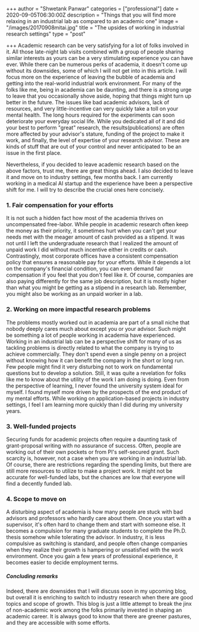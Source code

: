 +++
author = "Shwetank Panwar"
categories = ["professional"]
date = 2020-09-05T06:30:00Z
description = "Things that you will find more relaxing in an industrial lab as compared to an academic one"
image = "/images/20170908mitai.jpg"
title = "The upsides of working in industrial research settings"
type = "post"

+++
Academic research can be very satisfying for a lot of folks involved in it. All those late-night lab visits combined with a group of people sharing similar interests as yours can be a very stimulating experience you can have ever. While there can be numerous perks of academia, it doesn't come up without its downsides, some of which I will not get into in this article. I will focus more on the experience of leaving the bubble of academia and getting into the real-world industrial work environment. For many of the folks like me, being in academia can be daunting, and there is a strong urge to leave that you occasionally shove aside, hoping that things might turn up better in the future. The issues like bad academic advisors, lack of resources, and very little-incentive can very quickly take a toll on your mental health. The long hours required for the experiments can soon deteriorate your everyday social life. While you dedicated all of it and did your best to perform "great" research, the results(publications) are often more affected by your advisor's stature, funding of the project to make it work, and finally, the level of expertise of your research advisor. These are kinds of stuff that are out of your control and never anticipated to be an issue in the first place.

Nevertheless, if you decided to leave academic research based on the above factors, trust me, there are great things ahead. I also decided to leave it and move on to industry settings, few months back. I am currently working in a medical AI startup and the experience have been a perspective shift for me. I will try to describe the crucial ones here concisely.

### 1. Fair compensation for your efforts

It is not such a hidden fact how most of the academia thrives on uncompensated free-labor. While people in academic research often keep the money as their priority, it sometimes hurt when you can't get your needs met with the meager amount of cash provided as a stipend. It was not until I left the undergraduate research that I realized the amount of unpaid work I did without much incentive either in credits or cash. Contrastingly, most corporate offices have a consistent compensation policy that ensures a reasonable pay for your efforts. While it depends a lot on the company's financial condition, you can even demand fair compensation if you feel that you don't feel like it. Of course, companies are also paying differently for the same job description, but it is mostly higher than what you might be getting as a stipend in a research lab. Remember, you might also be working as an unpaid worker in a lab.

### 2. Working on more impactful research problems

The problems mostly worked out in academia are part of a small niche that nobody deeply cares much about except you or your advisor. Such might be something a lot of people working in academia have experienced. Working in an industrial lab can be a perspective shift for many of us as tackling problems is directly related to what the company is trying to achieve commercially. They don't spend even a single penny on a project without knowing how it can benefit the company in the short or long run. Few people might find it very disturbing not to work on fundamental questions but to develop a solution. Still, it was quite a revelation for folks like me to know about the utility of the work I am doing is doing. Even from the perspective of learning, I never found the university system ideal for myself. I found myself more driven by the prospects of the end product of my mental efforts. While working on application-based projects in industry settings, I feel I am learning more quickly than I did during my university years.

### 3. Well-funded projects

Securing funds for academic projects often require a daunting task of grant-proposal writing with no assurance of success. Often, people are working out of their own pockets or from PI's self-secured grant. Such scarcity is, however, not a case when you are working in an industrial lab. Of course, there are restrictions regarding the spending limits, but there are still more resources to utilize to make a project work. It might not be accurate for well-funded labs, but the chances are low that everyone will find a decently funded lab.

### 4. Scope to move on

A disturbing aspect of academia is how many people are stuck with bad advisors and professors who hardly care about them. Once you start with a supervisor, it's often hard to change them and start with someone else. It becomes a compulsion for many graduate students to complete the Ph.D. thesis somehow while tolerating the advisor. In industry, it is less compulsive as switching is standard, and people often change companies when they realize their growth is hampering or unsatisfied with the work environment. Once you gain a few years of professional experience, it becomes easier to decide employment terms.

##### Concluding remarks

Indeed, there are downsides that I will discuss soon in my upcoming blog, but overall it is enriching to switch to industry research when there are good topics and scope of growth. This blog is just a little attempt to break the jinx of non-academic work among the folks primarily invested in shaping an academic career. It is always good to know that there are greener pastures, and they are accessible with some efforts.